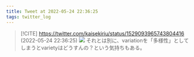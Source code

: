 ```yaml
---
title: Tweet at 2022-05-24 22:36:25
tags: twitter_log
---
```


> [!CITE] https://twitter.com/kaisekiriu/status/1529093965743804416 (2022-05-24 22:36:25)
> ![](https://twitter.com/kaisekiriu/status/1529093965743804416)
> それとは別に、variationを「多様性」としてしまうとvarietyはどうすんの？という気持ちもある。
